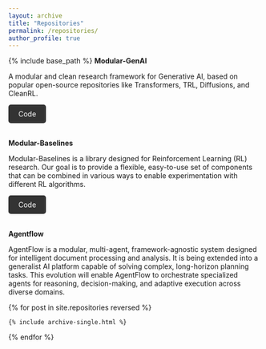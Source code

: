 ```yaml
---
layout: archive
title: "Repositories"
permalink: /repositories/
author_profile: true
---
```


{% include base_path %}
**Modular-GenAI**

A modular and clean research framework for Generative AI, based on popular open-source repositories like Transformers, TRL, Diffusions, and CleanRL.

<div style="display: flex; gap: 10px;">
  <a href="https://github.com/AbdullahVanlioglu/Modular-GenAI" class="btn btn-primary" style="text-decoration: none; padding: 10px 20px; background-color: #333; color: #fff; border-radius: 5px;">Code</a>
</div>

<br>

**Modular-Baselines**

Modular-Baselines is a library designed for Reinforcement Learning (RL) research. Our goal is to provide a flexible, easy-to-use set of components that can be combined in various ways to enable experimentation with different RL algorithms.

<div style="display: flex; gap: 10px;">
  <a href="https://github.com/AbdullahVanlioglu/Modular-Baselines" class="btn btn-primary" style="text-decoration: none; padding: 10px 20px; background-color: #333; color: #fff; border-radius: 5px;">Code</a>
</div>

<br>

**Agentflow**

AgentFlow is a modular, multi-agent, framework-agnostic system designed for intelligent document processing and analysis. It is being extended into a generalist AI platform capable of solving complex, long-horizon planning tasks. This evolution will enable AgentFlow to orchestrate specialized agents for reasoning, decision-making, and adaptive execution across diverse domains.


{% for post in site.repositories reversed %}

    {% include archive-single.html %}

{% endfor %}
